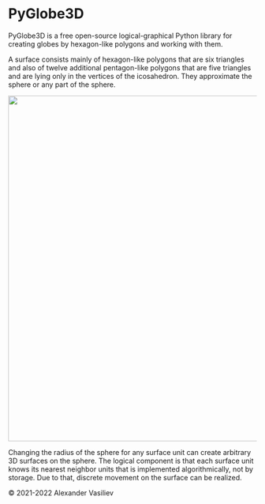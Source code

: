 # PyGlobe3D
PyGlobe3D is a free open-source logical-graphical Python library for creating globes by hexagon-like polygons and working with them.

A surface consists mainly of hexagon-like polygons that are six triangles and also of twelve additional pentagon-like polygons that are five triangles and are lying only in the vertices of the icosahedron. They approximate the sphere or any part of the sphere. 

<img src="https://user-images.githubusercontent.com/85578981/127783633-d5dc5e1b-57e8-426b-ae48-cb57790e715e.png" data-canonical-src="https://user-images.githubusercontent.com/85578981/127783633-d5dc5e1b-57e8-426b-ae48-cb57790e715e.png" width="700"/>

Changing the radius of the sphere for any surface unit can create arbitrary 3D surfaces on the sphere. The logical component is that each surface unit knows its nearest neighbor units that is implemented algorithmically, not by storage. Due to that, discrete movement on the surface can be realized.

© 2021-2022 Alexander Vasiliev
